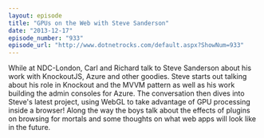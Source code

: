```yaml
---
layout: episode
title: "GPUs on the Web with Steve Sanderson"
date: "2013-12-17"
episode_number: "933"
episode_url: "http://www.dotnetrocks.com/default.aspx?ShowNum=933"
---
```


While at NDC-London, Carl and Richard talk to Steve Sanderson about his work with KnockoutJS, Azure and other goodies. Steve starts out talking about his role in Knockout and the MVVM pattern as well as his work building the admin consoles for Azure. The conversation then dives into Steve's latest project, using WebGL to take advantage of GPU processing inside a browser! Along the way the boys talk about the effects of plugins on browsing for mortals and some thoughts on what web apps will look like in the future.
